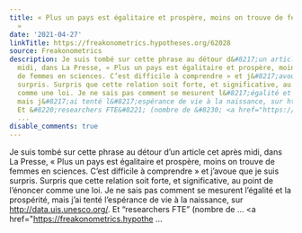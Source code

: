 ```yaml
---
title: « Plus un pays est égalitaire et prospère, moins on trouve de femmes en sciences
  »
date: '2021-04-27'
linkTitle: https://freakonometrics.hypotheses.org/62028
source: Freakonometrics
description: Je suis tombé sur cette phrase au détour d&#8217;un article cet après
  midi, dans La Presse, « Plus un pays est égalitaire et prospère, moins on trouve
  de femmes en sciences. C’est difficile à comprendre » et j&#8217;avoue que je suis
  surpris. Surpris que cette relation soit forte, et significative, au point de l&#8217;énoncer
  comme une loi. Je ne sais pas comment se mesurent l&#8217;égalité et la prospérité,
  mais j&#8217;ai tenté l&#8217;espérance de vie à la naissance, sur http://data.uis.unesco.org/.
  Et &#8220;researchers FTE&#8221; (nombre de &#8230; <a href="https://freakonometrics.hypothe
  ...
disable_comments: true
---
```

Je suis tombé sur cette phrase au détour d&#8217;un article cet après midi, dans La Presse, « Plus un pays est égalitaire et prospère, moins on trouve de femmes en sciences. C’est difficile à comprendre » et j&#8217;avoue que je suis surpris. Surpris que cette relation soit forte, et significative, au point de l&#8217;énoncer comme une loi. Je ne sais pas comment se mesurent l&#8217;égalité et la prospérité, mais j&#8217;ai tenté l&#8217;espérance de vie à la naissance, sur http://data.uis.unesco.org/. Et &#8220;researchers FTE&#8221; (nombre de &#8230; <a href="https://freakonometrics.hypothe ...